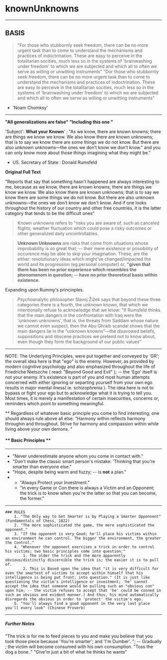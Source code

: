 # knownUnknowns

---

## BASIS

> "For those who stubbornly seek freedom, there can be no more urgent task than to come to understand the mechanisms and practices of indoctrination. These are easy to perceive in the totalitarian socities, much less so in the systems of 'brainwashing under freedom' to which we are subjected and which all to often we serve as willing or unwitting instruments"
> "Dor those who stubbornly seek freedom, there can be no more urgent task than to come to understand the mechanisms and practices of indoctrination. These are easy to perceive in the totalitarian socities, much less so in the systems of 'brainwashing under freedom' to which we are subjected and which all to often we serve as willing or unwitting instruments"
  - 'Noam Chomksy'

---


**"All generalizations  are false"**
__"Including this one "__

'Subject': **What your Known**' : "As we know, there are known knowns; there are things we know we know. We also know there are known unknowns; that is to say we know there are some things we do not know. But there are also unknown unknowns—the ones we don’t know we don’t know." and you can only know more about those things imagining what they might be." 
- US. Secretary of State : Donald Rumsfeld 

__Original Full Text__

  "Reports that say that something hasn't happened are always interesting to me, because as we know, there are known knowns; there are things we know we know. We also know there are known unknowns; that is to say we know there are some things we do not know. But there are also unknown unknowns—the ones we don't know we don't know. And if one looks throughout the history of our country and other free countries, it is the latter category that tends to be the difficult ones"

> Known unknowns refers to "risks you are aware of, such as canceled flights; weather fluctuation which could pose a risky outcomes or other generalized daily uncontrollables. 

> **Unknown Unknowns** are risks that come from situations whose improbability is so great that; -- their mere existence or possibility of occurence may be able to skip your imagination. These, are the either: revolutionary ideas which might've changed/impacted the world and its progression (eg.personal computer) or, __"given that there has been no prior experience which resembles the phenomenom in question; -- have no prior theoretical basis within existence.__

Expanding upon Rummy's princinples.

> Psychoanalytic philosopher Slavoj Žižek says that beyond these three categories there is a fourth, the unknown known, that which we intentionally refuse to acknowledge that we know: "If Rumsfeld thinks that the main dangers in the confrontation with Iraq were the 'unknown unknowns', that is, the threats from Saddam whose nature we cannot even suspect, then the Abu Ghraib scandal shows that the main dangers lie in the "unknown knowns"—the disavowed beliefs, suppositions and obscene practices we pretend not to know about, even though they form the background of our public values"

---

NOTE: The Underlying Principles, were put together and conveyed by 'GR'; the overall idea here is that "ego" is the enemy. However, as provided by modern cognitive psychology and also emphasized throughout the life of Friedriche Nietszche ( read: "Beyond Good and Evil" ); -- the 'Ego' itself is not your enemy. It's existence is part of you and most human attempts concerned with either ignoring or separting yourself from your own ego results in major mental ilness( ie. schizophrenia ). The idea here is not to bypass or fight your ego but to acknowledge what it is trying to tell you. Most times, it is merely a manifestation of certain insecurities, concerns or, reminders which point to something meaningful.

** Regardless of whatever basic principle you come to find interesting; one should always rule above all else: "Harmony within reflects harmony throughin and throughout. Strive for harmony and compassion within while living above your own demons. "

#### ** Basic Principles **
---

  - "Never underestimate anyone whom you come in contact with."
  - "Don't make the classic smart person's mistake: 'Thinking that you're smarter than everyone else."
  - "Hope, despite being warm and fuzzy; -- is **not** a plan."
  -  		
	- "Always Protect your Investment."
	- "In every Game or Con there is always a Victim and an Opponent; the trick is to know when you're the latter so that you can become, the former."
----	
	### RULES
		1. "The Only way to Get Smarter is by Playing a Smarter Opponnent" (Fundamentals of Chess, 1822)
		2. "The more sophisticated the game, the more sophisticated the opponent."
		3. "If the opponent is very Good; he'll place his victims within an environment he can control. The bigger the environment, the greater the Control."
		4. "Whenever the opponent exercises a trick in order to control his victims; two basic principles come into question:" 
			1. The older the trick and the more apparently obvious/distinctly discernible the trick is; the easier it is to pull of.
			2. This is Based upon the idea that "it is very difficult for even the smartest of victims to accept within himself that his intelligence is being put front; into question." (It is just like questioning the victim's intelligence or investment; 'he' cannot accept the idea that someone would be pulling such an "obvious con" upon him; -- the victim refuses to accept that 'he' could be conned in such an obvious and evident manner.) And thus, his mind automatically disregards the obvious in order to 'protect' the victim's ego.
		5. "You'll always find a good opponent in the very last place you'll every look" (Chinese Proverb)
----
##### Further Notes
 "The trick is for me to feed pieces to you and make you believe that you took those piece because 'You're smarter'; and 'I'm Dumber'. "; -- Gradually ; the victim will become consumed with his own consumption. 
	"Toss the dog a bone.."
	"Give'm just a bit of what he thinks he wants"
	
